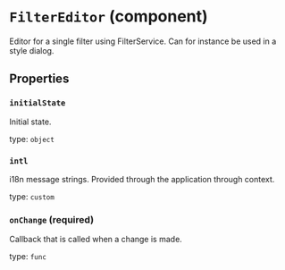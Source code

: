 `FilterEditor` (component)
==========================

Editor for a single filter using FilterService. Can for instance be used in a style dialog.

Properties
----------

### `initialState`

Initial state.

type: `object`


### `intl`

i18n message strings. Provided through the application through context.

type: `custom`


### `onChange` (required)

Callback that is called when a change is made.

type: `func`

